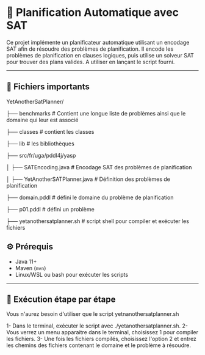 # 🤖 Planification Automatique avec SAT

Ce projet implémente un planificateur automatique utilisant un encodage SAT afin de résoudre des problèmes de planification. Il encode les problèmes de planification en clauses logiques, puis utilise un solveur SAT pour trouver des plans valides. A utiliser en lançant le script fourni.

---

## 📁 Fichiers importants

YetAnotherSatPlanner/

├── benchmarks # Contient une longue liste de problèmes ainsi que le domaine qui leur est associé

├── classes # contient les classes

├── lib # les bibliothèques

├── src/fr/uga/pddl4j/yasp

│   ├── SATEncoding.java # Encodage SAT des problèmes de planification

│   ├── YetAnotherSATPlanner.java # Définition des problèmes de planification

├── domain.pddl # défini le domaine du problème de planification

├── p01.pddl # défini un problème

├── yetanothersatplanner.sh # script shell pour compiler et exécuter les fichiers


## ⚙️ Prérequis

- Java 11+
- Maven (`mvn`)
- Linux/WSL ou bash pour exécuter les scripts

---

## 🚀 Exécution étape par étape

Vous n'aurez besoin d'utiliser que le script yetnanothersatplanner.sh

1- Dans le terminal, exécuter le script avec ./yetanothersatplanner.sh.
2- Vous verrez un menu apparaitre dans le terminal, choisissez 1 pour compiler les fichiers.
3- Une fois les fichiers compilés, choisissez l'option 2 et entrez les chemins des fichiers contenant le domaine et le problème à résoudre.